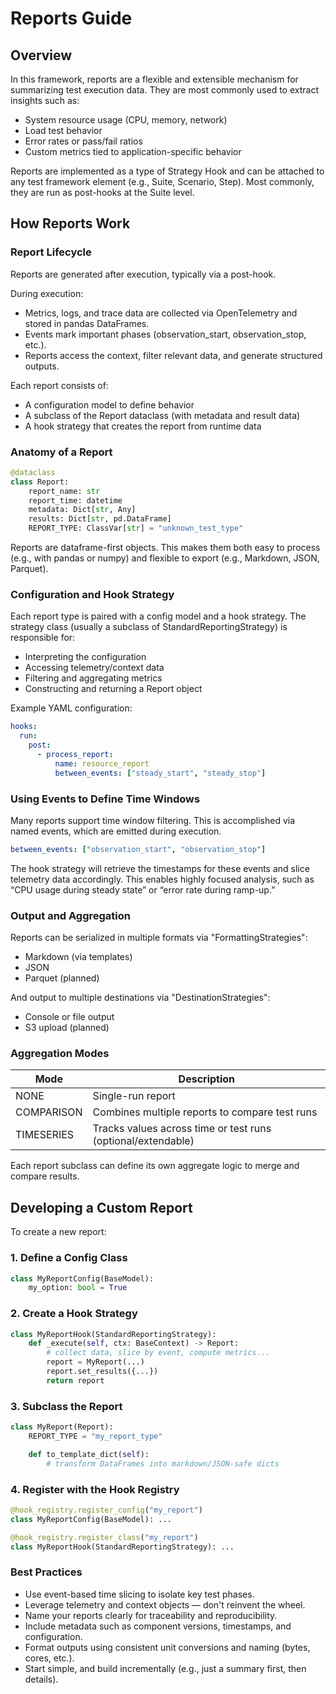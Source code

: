 # Reports Guide

## Overview

In this framework, reports are a flexible and extensible mechanism for
summarizing test execution data. They are most commonly used to extract
insights such as:

- System resource usage (CPU, memory, network)
- Load test behavior
- Error rates or pass/fail ratios
- Custom metrics tied to application-specific behavior

Reports are implemented as a type of Strategy Hook and can be attached to any
test framework element (e.g., Suite, Scenario, Step). Most commonly, they are
run as post-hooks at the Suite level.

## How Reports Work

### Report Lifecycle

Reports are generated after execution, typically via a post-hook.

During execution:

- Metrics, logs, and trace data are collected via OpenTelemetry and stored in
    pandas DataFrames.
- Events mark important phases (observation_start, observation_stop, etc.).
- Reports access the context, filter relevant data, and generate structured outputs.

Each report consists of:

- A configuration model to define behavior
- A subclass of the Report dataclass (with metadata and result data)
- A hook strategy that creates the report from runtime data

### Anatomy of a Report

```python
@dataclass
class Report:
    report_name: str
    report_time: datetime
    metadata: Dict[str, Any]
    results: Dict[str, pd.DataFrame]
    REPORT_TYPE: ClassVar[str] = "unknown_test_type"
```

Reports are dataframe-first objects. This makes them both easy to process (e.g.,
with pandas or numpy) and flexible to export (e.g., Markdown, JSON, Parquet).

### Configuration and Hook Strategy

Each report type is paired with a config model and a hook strategy.
The strategy class (usually a subclass of StandardReportingStrategy) is
responsible for:

- Interpreting the configuration
- Accessing telemetry/context data
- Filtering and aggregating metrics
- Constructing and returning a Report object

Example YAML configuration:

```yaml
hooks:
  run:
    post:
      - process_report:
          name: resource_report
          between_events: ["steady_start", "steady_stop"]
```

### Using Events to Define Time Windows

Many reports support time window filtering. This is accomplished via named
events, which are emitted during execution.

```yaml
between_events: ["observation_start", "observation_stop"]
```

The hook strategy will retrieve the timestamps for these events and slice
telemetry data accordingly. This enables highly focused analysis, such as
“CPU usage during steady state” or “error rate during ramp-up.”

### Output and Aggregation

Reports can be serialized in multiple formats via "FormattingStrategies":

- Markdown (via templates)
- JSON
- Parquet (planned)

And output to multiple destinations via "DestinationStrategies":

- Console or file output
- S3 upload (planned)

### Aggregation Modes

|Mode       |  Description                                                 |
|-----------|--------------------------------------------------------------|
|NONE       | Single-run report                                            |
|COMPARISON | Combines multiple reports to compare test runs               |
|TIMESERIES | Tracks values across time or test runs (optional/extendable) |

Each report subclass can define its own aggregate logic to merge and compare results.

## Developing a Custom Report

To create a new report:

### 1. Define a Config Class

```python
class MyReportConfig(BaseModel):
    my_option: bool = True
```

### 2. Create a Hook Strategy

```python
class MyReportHook(StandardReportingStrategy):
    def _execute(self, ctx: BaseContext) -> Report:
        # collect data, slice by event, compute metrics...
        report = MyReport(...)
        report.set_results({...})
        return report
```

### 3. Subclass the Report

```python
class MyReport(Report):
    REPORT_TYPE = "my_report_type"

    def to_template_dict(self):
        # transform DataFrames into markdown/JSON-safe dicts
```

### 4. Register with the Hook Registry

```python
@hook_registry.register_config("my_report")
class MyReportConfig(BaseModel): ...

@hook_registry.register_class("my_report")
class MyReportHook(StandardReportingStrategy): ...
```

### Best Practices

- Use event-based time slicing to isolate key test phases.
- Leverage telemetry and context objects — don't reinvent the wheel.
- Name your reports clearly for traceability and reproducibility.
- Include metadata such as component versions, timestamps, and configuration.
- Format outputs using consistent unit conversions and naming (bytes, cores, etc.).
- Start simple, and build incrementally (e.g., just a summary first, then details).
